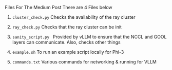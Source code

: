Files For The Medium Post
There are 4 Files below 
1. ``` cluster_check.py ``` 
Checks the availability of the ray cluster 

2. ``` ray_check.py ```
Checks that the ray cluster can be init


3. ```sanity_script.py ```
Provided by vLLM to ensure that the NCCL and GOOL layers can communicate. Also, checks other things 

4. ```example.sh```
To run an example script locally for Phi-3

5. ``` commands.txt ```
Various commands for networking & running for VLLM